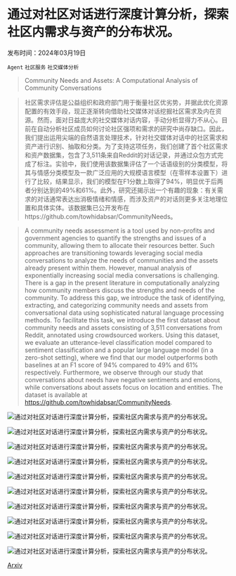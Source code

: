 # 通过对社区对话进行深度计算分析，探索社区内需求与资产的分布状况。

发布时间：2024年03月19日

`Agent` `社区服务` `社交媒体分析`

> Community Needs and Assets: A Computational Analysis of Community Conversations

> 社区需求评估是公益组织和政府部门用于衡量社区优劣势，并据此优化资源配置的有效手段，现正逐渐转向借助社交媒体对话挖掘社区需求及内在资源。然而，面对日益庞大的社交媒体对话内容，手动分析显得力不从心。目前在自动分析社区成员如何讨论社区强项和需求的研究中尚存缺口。因此，我们提出运用尖端的自然语言处理技术，针对社交媒体对话中的社区需求和资产进行识别、抽取和分类。为了支持这项任务，我们创建了首个社区需求和资产数据集，包含了3,511条来自Reddit的对话记录，并通过众包方式完成了标注。实验中，我们使用该数据集评估了一个话语级别的分类模型，将其与情感分类模型及一款广泛应用的大规模语言模型（在零样本设置下）进行了比较，结果显示，我们的模型在F1分数上取得了94%，明显优于后两者分别达到的49%和61%。此外，研究还揭示出一个有趣的现象：有关需求的对话通常表达出消极情绪和情感，而涉及资产的对话则更多关注地理位置和具体实体。该数据集已公开发布在https://github.com/towhidabsar/CommunityNeeds。

> A community needs assessment is a tool used by non-profits and government agencies to quantify the strengths and issues of a community, allowing them to allocate their resources better. Such approaches are transitioning towards leveraging social media conversations to analyze the needs of communities and the assets already present within them. However, manual analysis of exponentially increasing social media conversations is challenging. There is a gap in the present literature in computationally analyzing how community members discuss the strengths and needs of the community. To address this gap, we introduce the task of identifying, extracting, and categorizing community needs and assets from conversational data using sophisticated natural language processing methods. To facilitate this task, we introduce the first dataset about community needs and assets consisting of 3,511 conversations from Reddit, annotated using crowdsourced workers. Using this dataset, we evaluate an utterance-level classification model compared to sentiment classification and a popular large language model (in a zero-shot setting), where we find that our model outperforms both baselines at an F1 score of 94% compared to 49% and 61% respectively. Furthermore, we observe through our study that conversations about needs have negative sentiments and emotions, while conversations about assets focus on location and entities. The dataset is available at https://github.com/towhidabsar/CommunityNeeds.

![通过对社区对话进行深度计算分析，探索社区内需求与资产的分布状况。](../../../paper_images/2403.13272/x1.png)

![通过对社区对话进行深度计算分析，探索社区内需求与资产的分布状况。](../../../paper_images/2403.13272/x2.png)

![通过对社区对话进行深度计算分析，探索社区内需求与资产的分布状况。](../../../paper_images/2403.13272/x3.png)

![通过对社区对话进行深度计算分析，探索社区内需求与资产的分布状况。](../../../paper_images/2403.13272/x4.png)

![通过对社区对话进行深度计算分析，探索社区内需求与资产的分布状况。](../../../paper_images/2403.13272/x5.png)

![通过对社区对话进行深度计算分析，探索社区内需求与资产的分布状况。](../../../paper_images/2403.13272/conf_matrix_sentiment_2.png)

![通过对社区对话进行深度计算分析，探索社区内需求与资产的分布状况。](../../../paper_images/2403.13272/x6.png)

![通过对社区对话进行深度计算分析，探索社区内需求与资产的分布状况。](../../../paper_images/2403.13272/shap_need.png)

![通过对社区对话进行深度计算分析，探索社区内需求与资产的分布状况。](../../../paper_images/2403.13272/shap_asset.png)

![通过对社区对话进行深度计算分析，探索社区内需求与资产的分布状况。](../../../paper_images/2403.13272/x7.png)

[Arxiv](https://arxiv.org/abs/2403.13272)